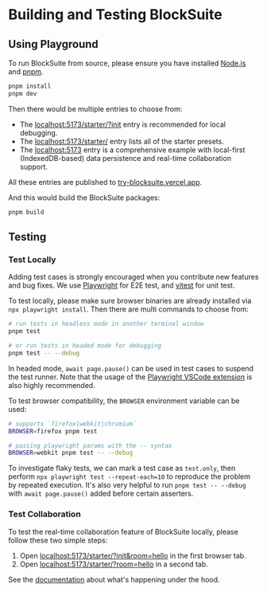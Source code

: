 # Building and Testing BlockSuite

## Using Playground

To run BlockSuite from source, please ensure you have installed [Node.js](https://nodejs.org/en/download) and [pnpm](https://pnpm.io/).

```sh
pnpm install
pnpm dev
```

Then there would be multiple entries to choose from:

- The [localhost:5173/starter/?init](http://localhost:5173/starter/?init) entry is recommended for local debugging.
- The [localhost:5173/starter/](http://localhost:5173/starter/) entry lists all of the starter presets.
- The [localhost:5173](http://localhost:5173) entry is a comprehensive example with local-first (IndexedDB-based) data persistence and real-time collaboration support.

All these entries are published to [try-blocksuite.vercel.app](https://try-blocksuite.vercel.app).

And this would build the BlockSuite packages:

```sh
pnpm build
```

## Testing

### Test Locally

Adding test cases is strongly encouraged when you contribute new features and bug fixes. We use [Playwright](https://playwright.dev/) for E2E test, and [vitest](https://vitest.dev/) for unit test.

To test locally, please make sure browser binaries are already installed via `npx playwright install`. Then there are multi commands to choose from:

```sh
# run tests in headless mode in another terminal window
pnpm test

# or run tests in headed mode for debugging
pnpm test -- --debug
```

In headed mode, `await page.pause()` can be used in test cases to suspend the test runner. Note that the usage of the [Playwright VSCode extension](https://marketplace.visualstudio.com/items?itemName=ms-playwright.playwright) is also highly recommended.

To test browser compatibility, the `BROWSER` environment variable can be used:

```sh
# supports `firefox|webkit|chromium`
BROWSER=firefox pnpm test

# passing playwright params with the -- syntax
BROWSER=webkit pnpm test -- --debug
```

To investigate flaky tests, we can mark a test case as `test.only`, then perform `npx playwright test --repeat-each=10` to reproduce the problem by repeated execution. It's also very helpful to run `pnpm test -- --debug` with `await page.pause()` added before certain asserters.

### Test Collaboration

To test the real-time collaboration feature of BlockSuite locally, please follow these two simple steps:

1. Open [localhost:5173/starter/?init&room=hello](http://localhost:5173/starter/?init&room=hello) in the first browser tab.
2. Open [localhost:5173/starter/?room=hello](http://localhost:5173/starter/?room=hello) in a second tab.

See the [documentation](https://blocksuite.io/guide/data-synchronization.html#document-streaming) about what's happening under the hood.
